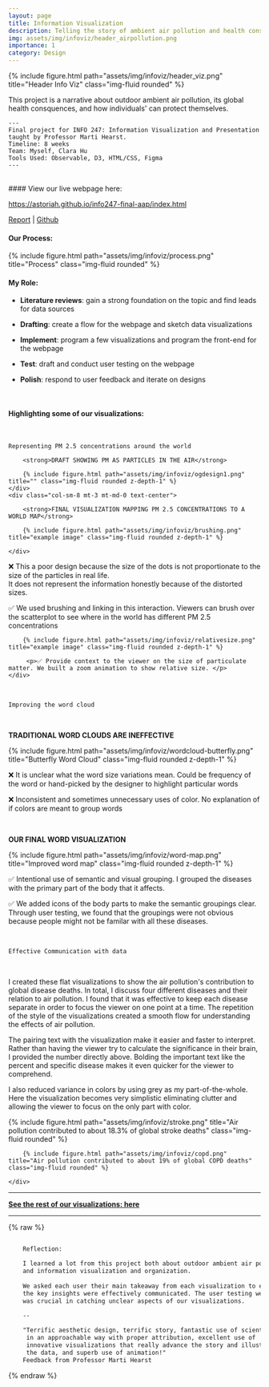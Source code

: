 ```yaml
---
layout: page
title: Information Visualization
description: Telling the story of ambient air pollution and health consequences
img: assets/img/infoviz/header_airpollution.png
importance: 1
category: Design
---
```


<div class="row">
    <div class="col-sm mt-3 mt-md-0">
        {% include figure.html path="assets/img/infoviz/header_viz.png" title="Header Info Viz" class="img-fluid rounded" %}
    </div>
</div>

<p class="h5 my-5 text-center">
This project is a narrative about outdoor ambient air pollution, its global health consquences, and how individuals' can protect themselves. 
</p>

    ---
    Final project for INFO 247: Information Visualization and Presentation 
    taught by Professor Marti Hearst.
    Timeline: 8 weeks
    Team: Myself, Clara Hu
    Tools Used: Observable, D3, HTML/CSS, Figma
    ---
<div>
<br>
</div>
#### View our live webpage here:
<p class="h4 py-3 text-center">
<a href="https://astoriah.github.io/info247-final-aap/index.html" target="_blank">https://astoriah.github.io/info247-final-aap/index.html</a>
</p>
<p class="h6 mb-5 text-center">
<a href="https://astoriah.github.io/info247-final-aap/AstoriaHoClaraHu_INFO247_FinalProject_Report.pdf" target="_blank">Report</a>  |  
<a href="https://github.com/astoriah/info247-final-aap" target="_blank">Github</a>
</p>

#### Our Process:
<div class="row">
    <div class="col-sm mt-3 mt-md-0">
        {% include figure.html path="assets/img/infoviz/process.png" title="Process" class="img-fluid rounded" %}
    </div>
</div>

#### My Role:
- **Literature reviews**: gain a strong foundation on the topic and find leads for data sources 

- **Drafting**: create a flow for the webpage and sketch data visualizations 

- **Implement**: program a few visualizations and program the front-end for the webpage  

- **Test**: draft and conduct user testing on the webpage 

- **Polish**: respond to user feedback and iterate on designs

<div>
<br>
</div>

#### Highlighting some of our visualizations:

<div>
<br>
</div>

`Representing PM 2.5 concentrations around the world`

<div class="row justify-content-sm-center mt-4">
    <div class="col-sm-4 mt-3 mt-md-0 text-center">

        <strong>DRAFT SHOWING PM AS PARTICLES IN THE AIR</strong>

        {% include figure.html path="assets/img/infoviz/ogdesign1.png" title="" class="img-fluid rounded z-depth-1" %}
    </div>
    <div class="col-sm-8 mt-3 mt-md-0 text-center">

        <strong>FINAL VISUALIZATION MAPPING PM 2.5 CONCENTRATIONS TO A WORLD MAP</strong>

        {% include figure.html path="assets/img/infoviz/brushing.png" title="example image" class="img-fluid rounded z-depth-1" %}
        
    </div>
</div>
<div class="row justify-content-sm-center mt-4">
    <div class="col-sm-4 mt-3 mt-md-0">
        <p>❌ This a poor design because the size of the dots is not proportionate to the size of the particles in real life. <br> It does not represent the information honestly because of the distorted sizes. </p>
    </div>
    <div class="col-sm-8 mt-3 mt-md-0">
        <p>✅ We used brushing and linking in this interaction. Viewers can brush over the scatterplot to see where in the world has different PM 2.5 concentrations </p> 

        {% include figure.html path="assets/img/infoviz/relativesize.png" title="example image" class="img-fluid rounded z-depth-1" %}

         <p>✅ Provide context to the viewer on the size of particulate matter. We built a zoom animation to show relative size. </p>
    </div>
</div>

<div>
<br>
</div>

`Improving the word cloud`

<div>
<br>
</div>

**TRADITIONAL WORD CLOUDS ARE INEFFECTIVE**

<div class="row justify-content-sm-center">
    <div class="col-sm-5 mt-3 mt-md-0">
         {% include figure.html path="assets/img/infoviz/wordcloud-butterfly.png" title="Butterfly Word Cloud" class="img-fluid rounded z-depth-1" %}
    </div>
    <div class="col-sm-7 mt-3 mt-md-0">
        <p>❌ It is unclear what the word size variations mean. Could be frequency of the word or hand-picked by the designer to highlight particular words </p> 
         <p>❌ Inconsistent and sometimes unnecessary uses of color. No explanation of if colors are meant to group words </p>
    </div>
</div>

<div>
<br>
</div>

**OUR FINAL WORD VISUALIZATION**

<div class="row justify-content-sm-center mt-4">
    <div class="col-sm-7 mt-3 mt-md-0">
        {% include figure.html path="assets/img/infoviz/word-map.png" title="Improved word map" class="img-fluid rounded z-depth-1" %}
    </div>
    <div class="col-sm-5 mt-3 mt-md-0">
        <p>✅ Intentional use of semantic and visual grouping. I grouped the diseases with the primary part of the body that it affects. </p> 
         <p>✅ We added icons of the body parts to make the semantic groupings clear. Through user testing, we found that the groupings were not obvious because people might not be familar with all these diseases.</p>
    </div>
</div>

<div>
<br>
</div>

`Effective Communication with data`

<div>
<br>
</div>

I created these flat visualizations to show the air pollution's contribution to global disease deaths. In total, I discuss four different diseases and their relation to air pollution. I found that it was effective to keep each disease separate in order to focus the viewer on one point at a time. The repetition of the style of the visualizations created a smooth flow for understanding the effects of air pollution.


The pairing text with the visualization make it easier and faster to interpret. Rather than having the viewer try to calculate the significance in their brain, I provided the number directly above. Bolding the important text like the percent and specific disease makes it even quicker for the viewer to comprehend.

I also reduced variance in colors by using grey as my part-of-the-whole. Here the visualization becomes very simplistic eliminating clutter and allowing the viewer to focus on the only part with color. 

<div class="row justify-content-sm-center">
    <div class="col-sm-9 mt-3 mt-md-0">
        {% include figure.html path="assets/img/infoviz/stroke.png" title="Air pollution contributed to about 18.3% of global stroke deaths" class="img-fluid rounded" %}
        
        {% include figure.html path="assets/img/infoviz/copd.png" title="Air pollution contributed to about 19% of global COPD deaths" class="img-fluid rounded" %}

    </div>
</div>

<div class="row justify-content-sm-center text-center">
    <div class="col-sm-12 mt-3 mt-md-0">
        <hr>
        <strong><a href="https://astoriah.github.io/info247-final-aap/index.html" target="_blank">See the rest of our visualizations: here</a></strong>
        <hr> 
    </div>
</div>

{% raw %}
```html
    
    Reflection: 

    I learned a lot from this project both about outdoor ambient air pollution
    and information visualization and organization. 
    
    We asked each user their main takeaway from each visualization to ensure
    the key insights were effectively communicated. The user testing we conducted 
    was crucial in catching unclear aspects of our visualizations.
    
    --

    "Terrific aesthetic design, terrific story, fantastic use of scientific references
     in an approachable way with proper attribution, excellent use of 
     innovative visualizations that really advance the story and illustrate 
     the data, and superb use of animation!"
    Feedback from Professor Marti Hearst

```
{% endraw %}

<!-- <div class="caption">
    This image can also have a caption. It's like magic.
</div> -->
